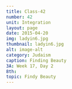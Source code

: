 ```yaml
---
title: Class-42
number: 42	
unit: Integration
layout: page
date: 2015-04-20
img: ladyin6.jpg
thumbnail: ladyin6.jpg
alt: image-alt
category: Judaism
caption: Finding Beauty
3A: Week 17, Day 2
8th: 
topic: Findy Beauty
---
```


